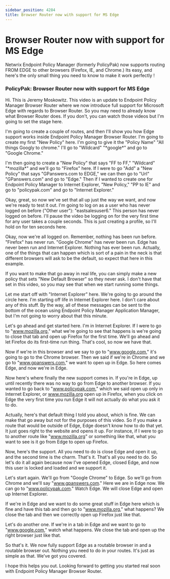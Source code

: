 ```yaml
---
sidebar_position: 4284
title: Browser Router now with support for MS Edge
---
```


# Browser Router now with support for MS Edge

Netwrix Endpoint Policy Manager (formerly PolicyPak) now supports routing FROM EDGE to other browsers (Firefox, IE, and Chrome.) Its easy, and here's the only small thing you need to know to make it work perfectly !

### PolicyPak: Browser Router now with support for MS Edge

Hi. This is Jeremy Moskowitz. This video is an update to Endpoint Policy Manager Browser Router where we now introduce full support for Microsoft Edge with regards to Browser Router. So you may need to already know what Browser Router does. If you don't, you can watch those videos but I'm going to set the stage here.

I'm going to create a couple of routes, and then I'll show you how Edge support works inside Endpoint Policy Manager Browser Router. I'm going to create my first "New Policy" here. I'm going to give it the "Policy Name" "All things Googly to chrome." I'll go to "Wildcard" "\*google\*" and go to "Google Chrome."

I'm then going to create a "New Policy" that says "FF to FF," "Wildcard" "\*mozilla\*" and we'll go to "Firefox" here. If I were to go "Add" a "New Policy" that says "GPanswers.com to EDGE," we can then go to "Url" "GPanswers.com" and go to "Edge." Then if I wanted to create one for Endpoint Policy Manager to Internet Explorer, "New Policy," "PP to IE" and go to "policypak.com" and go to "Internet Explorer."

Okay, great, so now we've set that all up just the way we want, and now we're ready to test it out. I'm going to log on as a user who has never logged on before ("Other user"): "eastsalesuser6." This person has never logged on before. I'll pause the video be logging on for the very first time for any user takes a couple seconds. This is just creating a profile, so I'll hold on for ten seconds here.

Okay, now we're all logged on. Remember, nothing has been run before. "Firefox" has never run. "Google Chrome" has never been run. Edge has never been run and Internet Explorer. Nothing has ever been run. Actually, one of the things that can happen which is sort of a pain in the neck is that different browsers will ask to be the default, so expect that here in this example.

If you want to make that go away in real life, you can simply make a new policy that sets "New Default Browser" so they never ask. I don't have that set in this video, so you may see that when we start running some things.

Let me start off with "Internet Explorer" here. We're going to go around the circle here. I'm starting off life in Internet Explorer here. I don't care about any of this stuff. By the way, all of these messages can be sent to the bottom of the ocean using Endpoint Policy Manager Application Manager, but I'm not going to worry about that this minute.

Let's go ahead and get started here. I'm in Internet Explorer. If I were to go to "www.mozilla.org," what we're going to see that happens is we're going to close that tab and open up Firefox for the first time. We'll go ahead and let Firefox do its first-time run thing. That's cool, so now we have that.

Now if we're in this browser and we say to go to "www.google.com," it's going to go to the Chrome browser. Then we said if we're in Chrome and we go to "www.gpanswers.com," we want to open up in Edge. So here comes Edge, and now we're in Edge.

Now here's where finally the new support comes in. If you're in Edge, up until recently there was no way to go from Edge to another browser. If you wanted to go back to "www.policypak.com," which we said open up only in Internet Explorer, or www.mozilla.org open up in Firefox, when you click on Edge the very first time you run Edge it will not actually do what you ask it to do.

Actually, here's that default thing I told you about, which is fine. We can make that go away but not for the purposes of this video. So if you make a route that would be outside of Edge, Edge doesn't know how to do that yet. It just goes right to the website and opens it up. For instance, if I were to go to another route like "www.mozilla.org" or something like that, what you want to see is it go from Edge to open up Firefox.

Now, here's the support. All you need to do is close Edge and open it up, and the second time is the charm. That's it. That's all you need to do. So let's do it all again because now I've opened Edge, closed Edge, and now this user is locked and loaded and we support it.

Let's start again. We'll go from "Google Chrome" to Edge. So we'll go from Chrome and we'll say "www.gpanswers.com." Here we are in Edge now. We can go to "www.policypak.com." Watch Edge. We will close Edge and open up Internet Explorer.

If we're in Edge and we want to do some great stuff in Edge here which is fine and have this tab and then go to "www.mozilla.org," what happens? We close the tab and then we correctly open up Firefox just like that.

Let's do another one. If we're in a tab in Edge and we want to go to "www.google.com," watch what happens. We close the tab and open up the right browser just like that.

So that's it. We now fully support Edge as a routable browser in and a routable browser out. Nothing you need to do in your routes. It's just as simple as that. We've got you covered.

I hope this helps you out. Looking forward to getting you started real soon with Endpoint Policy Manager Browser Router.